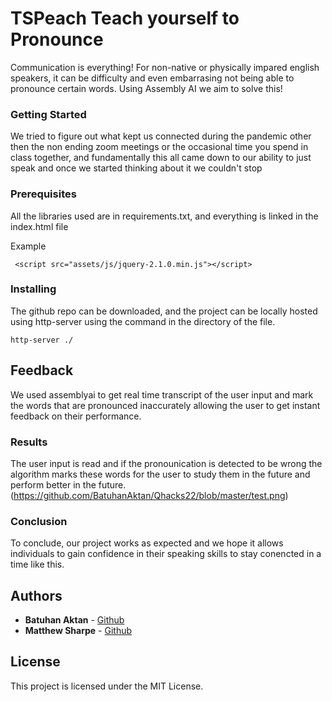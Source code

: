 # TSPeach Teach yourself to Pronounce 

Communication is everything! For non-native or physically impared english speakers, it can be difficulty and even embarrasing not being able to pronounce certain words. Using Assembly AI we aim to solve this!


### Getting Started
We tried to figure out what kept us connected during the pandemic other then the non ending zoom meetings or the occasional time you spend in class together, and fundamentally this all came down to our ability to just speak and once we started thinking about it we couldn't stop

### Prerequisites

All the libraries used are in requirements.txt, and everything is linked in the index.html file

Example
```
 <script src="assets/js/jquery-2.1.0.min.js"></script>
```


### Installing

The github repo can be downloaded, and the project can be locally hosted using http-server using the command in the directory of the file.

```
http-server ./
```

## Feedback

We used assemblyai to get real time transcript of the user input and mark the words that are pronounced inaccurately allowing the user to get instant feedback on their performance.

### Results

The user input is read and if the pronounication is detected to be wrong the algorithm marks these words for the user to study them in the future and perform better in the future.
(https://github.com/BatuhanAktan/Qhacks22/blob/master/test.png)

### Conclusion

To conclude, our project works as expected and we hope it allows individuals to gain confidence in their speaking skills to stay conencted in a time like this.

## Authors

* **Batuhan Aktan** - [Github](https://github.com/BatuhanAktan)
* **Matthew Sharpe** - [Github](https://github.com/bitruns)

## License

This project is licensed under the MIT License.


